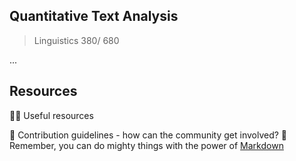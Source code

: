 ## Quantitative Text Analysis

> Linguistics 380/ 680

...

## Resources

👩‍💻 Useful resources 


🌈 Contribution guidelines - how can the community get involved?
🧙 Remember, you can do mighty things with the power of [Markdown](https://docs.github.com/github/writing-on-github/getting-started-with-writing-and-formatting-on-github/basic-writing-and-formatting-syntax)

<!--

**Here are some ideas to get you started:**




🍿 Fun facts - what does your team eat for breakfast?

-->
